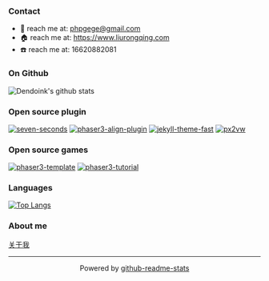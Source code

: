 
### Contact
- :email: reach me at: <phpgege@gmail.com>
- :house: reach me at: https://www.liurongqing.com
- :phone: reach me at: 16620882081

### On Github
![Dendoink's github stats](https://github-readme-stats.vercel.app/api?username=liurongqing&show_icons=true&theme=radical&count_private=true)

### Open source plugin
[![seven-seconds](https://github-readme-stats.vercel.app/api/pin/?username=liurongqing&repo=seven-seconds)](https://github.com/liurongqing/seven-seconds)
[![phaser3-align-plugin](https://github-readme-stats.vercel.app/api/pin/?username=liurongqing&repo=phaser3-align-plugin)](https://github.com/liurongqing/phaser3-align-plugin)
[![jekyll-theme-fast](https://github-readme-stats.vercel.app/api/pin/?username=liurongqing&repo=jekyll-theme-fast)](https://github.com/liurongqing/jekyll-theme-fast)
[![px2vw](https://github-readme-stats.vercel.app/api/pin/?username=liurongqing&repo=px2vw)](https://github.com/liurongqing/px2vw)

### Open source games
[![phaser3-template](https://github-readme-stats.vercel.app/api/pin/?username=liurongqing&repo=phaser3-template)](https://github.com/liurongqing/phaser3-template)
[![phaser3-tutorial](https://github-readme-stats.vercel.app/api/pin/?username=liurongqing&repo=phaser3-tutorial)](https://github.com/liurongqing/phaser3-tutorial)

### Languages
[![Top Langs](https://github-readme-stats.vercel.app/api/top-langs/?username=liurongqing&layout=compact)](https://github.com/liurongqing)


### About me

[关于我](https://www.liurongqing.com/tabs/about/)

---

<p align="center">
  Powered by <a href="https://github.com/anuraghazra/github-readme-stats">github-readme-stats</a>
</p>
